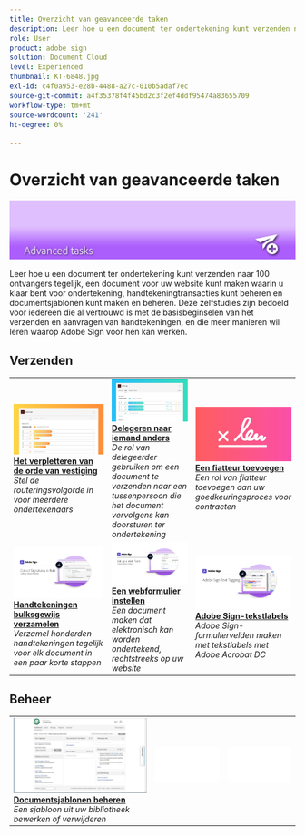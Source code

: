 ```yaml
---
title: Overzicht van geavanceerde taken
description: Leer hoe u een document ter ondertekening kunt verzenden naar 100 ontvangers tegelijk, een document voor uw website kunt maken waarin u klaar bent voor ondertekening, handtekeningtransacties kunt beheren en documentsjablonen kunt maken en beheren
role: User
product: adobe sign
solution: Document Cloud
level: Experienced
thumbnail: KT-6848.jpg
exl-id: c4f0a953-e28b-4488-a27c-010b5adaf7ec
source-git-commit: a4f35378f4f45bd2c3f2ef4ddf95474a83655709
workflow-type: tm+mt
source-wordcount: '241'
ht-degree: 0%

---
```


# Overzicht van geavanceerde taken

![Geavanceerde afbeelding ondertekenen](../assets/Hero-Advanced.png)

Leer hoe u een document ter ondertekening kunt verzenden naar 100 ontvangers tegelijk, een document voor uw website kunt maken waarin u klaar bent voor ondertekening, handtekeningtransacties kunt beheren en documentsjablonen kunt maken en beheren. Deze zelfstudies zijn bedoeld voor iedereen die al vertrouwd is met de basisbeginselen van het verzenden en aanvragen van handtekeningen, en die meer manieren wil leren waarop Adobe Sign voor hen kan werken.

## Verzenden

<table style="table-layout:fixed">
<tr>
  <td>
    <a href="setting-up-routing.md">
      <img alt="Het verpletteren van de orde van vestiging" src="../assets/Routing.png">
    </a>
    <div>
    <a href="setting-up-routing.md"><strong>Het verpletteren van de orde van vestiging</strong></a>
    </div>
    <em>Stel de routeringsvolgorde in voor meerdere ondertekenaars</em>
    <br>
  </td>
  <td>
    <a href="delegate-signature.md">
      <img alt="Delegeren naar iemand anders" src="../assets/Delegating.png" />
    </a>  
    <div>
    <a href="delegate-signature.md"><strong>Delegeren naar iemand anders</strong></a>
    </div>
    <em>De rol van delegeerder gebruiken om een document te verzenden naar een tussenpersoon die het document vervolgens kan doorsturen ter ondertekening</em>
    <br>
  </td>
  <td>
    <a href="add-an-approver.md">
      <img alt="Een fiatteur toevoegen" src="../assets/Approver.png" />
    </a>
    <div>
    <a href="add-an-approver.md"><strong>Een fiatteur toevoegen</strong></a>
    </div>
    <em>Een rol van fiatteur toevoegen aan uw goedkeuringsproces voor contracten</em>
    <br>
  </td>
</tr>
<tr>
  <td>
    <a href="megasign.md">
      <img alt="Handtekeningen bulksgewijs verzamelen" src="../assets/Megasign.png" />
    </a>
    <div>
    <a href="megasign.md"><strong>Handtekeningen bulksgewijs verzamelen</strong></a>
    </div>
    <em>Verzamel honderden handtekeningen tegelijk voor elk document in een paar korte stappen</em>
    <br>
  </td>
  <td>
    <a href="webform.md">
      <img alt="Een webformulier instellen" src="../assets/Webform.png" />
    </a>
    <div>
    <a href="webform.md"><strong>Een webformulier instellen</strong></a>
    </div>
    <em>Een document maken dat elektronisch kan worden ondertekend, rechtstreeks op uw website</em>
    <br>
  </td> 
  <td>
    <a href="adobe-sign-text-tagging.md">
      <img alt="Adobe Sign-tekstlabels" src="../assets/Text-Tagging.png" />
  </a>
    <div>
    <a href="adobe-sign-text-tagging.md"><strong>Adobe Sign-tekstlabels</strong></a>
    </div>
    <em>Adobe Sign-formuliervelden maken met tekstlabels met Adobe Acrobat DC</em>
    <br>
  </td> 
</table>

## Beheer

<table style="table-layout:fixed">
<tr>
  <td>
    <a href="edit-a-template.md">
      <img alt="Documentsjablonen beheren" src="../assets/ManageTemplate.png" />
    </a>
    <div>
    <a href="edit-a-template.md"><strong>Documentsjablonen beheren</strong></a>
    </div>
    <em>Een sjabloon uit uw bibliotheek bewerken of verwijderen</em>
    <br>
  </td>  
  <td>
    <img alt="Spacer" src="../assets/Whitespacer.png" />
    <div>
    <br>
  </td>
  <td>
    <img alt="Spacer" src="../assets/Whitespacer.png" />
    <div>
    <br>
  </td>
</tr>
</table>
